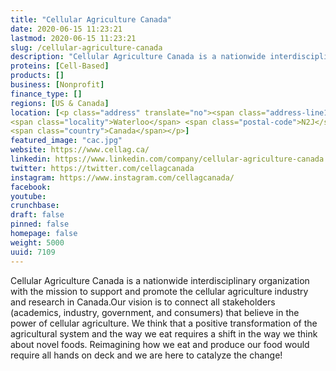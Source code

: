 ```yaml
---
title: "Cellular Agriculture Canada"
date: 2020-06-15 11:23:21
lastmod: 2020-06-15 11:23:21
slug: /cellular-agriculture-canada
description: "Cellular Agriculture Canada is a nationwide interdisciplinary organization with the mission to support and promote the cellular agriculture industry and research in Canada.Our vision is to connect all stakeholders (academics, industry, government, and consumers) that believe in the power of cellular agriculture. We think that a positive transformation of the agricultural system and the way we eat requires a shift in the way we think about novel foods. Reimagining how we eat and produce our food would require all hands on deck and we are here to catalyze the change!"
proteins: [Cell-Based]
products: []
business: [Nonprofit]
finance_type: []
regions: [US & Canada]
location: [<p class="address" translate="no"><span class="address-line1">Regina Street South</span><br>
<span class="locality">Waterloo</span> <span class="postal-code">N2J</span><br>
<span class="country">Canada</span></p>]
featured_image: "cac.jpg"
website: https://www.cellag.ca/
linkedin: https://www.linkedin.com/company/cellular-agriculture-canada
twitter: https://twitter.com/cellagcanada
instagram: https://www.instagram.com/cellagcanada/
facebook: 
youtube: 
crunchbase: 
draft: false
pinned: false
homepage: false
weight: 5000
uuid: 7109
---
```

Cellular Agriculture Canada is a nationwide interdisciplinary organization with the mission to support and promote the cellular agriculture industry and research in Canada.Our vision is to connect all stakeholders (academics, industry, government, and consumers) that believe in the power of cellular agriculture. We think that a positive transformation of the agricultural system and the way we eat requires a shift in the way we think about novel foods. Reimagining how we eat and produce our food would require all hands on deck and we are here to catalyze the change!
